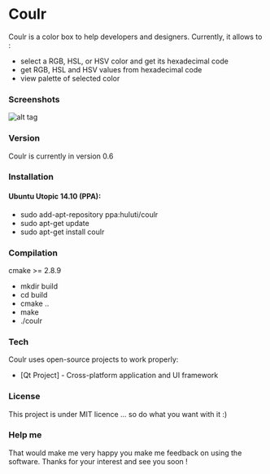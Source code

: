# Coulr

Coulr is a color box to help developers and designers. Currently, it allows to :

  - select a RGB, HSL, or HSV color and get its hexadecimal code
  - get RGB, HSL and HSV values from hexadecimal code
  - view palette of selected color

### Screenshots

![alt tag](http://pix.toile-libre.org/upload/original/1425547485.png)

### Version

Coulr is currently in version 0.6

### Installation

#### Ubuntu Utopic 14.10 (PPA):

  - sudo add-apt-repository ppa:huluti/coulr
  - sudo apt-get update
  - sudo apt-get install coulr

### Compilation

cmake >= 2.8.9

  - mkdir build
  - cd build
  - cmake ..
  - make
  - ./coulr

### Tech

Coulr uses open-source projects to work properly:

* [Qt Project] - Cross-platform application and UI framework

### License

This project is under MIT licence ... so do what you want with it :)

### Help me

That would make me very happy you make me feedback on using the software.
Thanks for your interest and see you soon !
